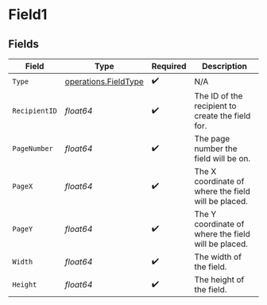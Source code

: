 # Field1


## Fields

| Field                                                        | Type                                                         | Required                                                     | Description                                                  |
| ------------------------------------------------------------ | ------------------------------------------------------------ | ------------------------------------------------------------ | ------------------------------------------------------------ |
| `Type`                                                       | [operations.FieldType](../../models/operations/fieldtype.md) | :heavy_check_mark:                                           | N/A                                                          |
| `RecipientID`                                                | *float64*                                                    | :heavy_check_mark:                                           | The ID of the recipient to create the field for.             |
| `PageNumber`                                                 | *float64*                                                    | :heavy_check_mark:                                           | The page number the field will be on.                        |
| `PageX`                                                      | *float64*                                                    | :heavy_check_mark:                                           | The X coordinate of where the field will be placed.          |
| `PageY`                                                      | *float64*                                                    | :heavy_check_mark:                                           | The Y coordinate of where the field will be placed.          |
| `Width`                                                      | *float64*                                                    | :heavy_check_mark:                                           | The width of the field.                                      |
| `Height`                                                     | *float64*                                                    | :heavy_check_mark:                                           | The height of the field.                                     |